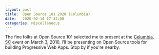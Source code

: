 ```yaml
---
layout: post
title:  Open Source 101 2020 (Columbia)
date:   2020-02-14 17:32:00
categories: Miscellaneous
---
```

The fine folks at Open Source 101 selected me to present at the [Columbia, SC](https://opensource101.com/events/columbia-2020/) event on March 3, 2010. I'll be presenting on Open Source tools for building Progressive Web Apps. Stop by if you're nearby.